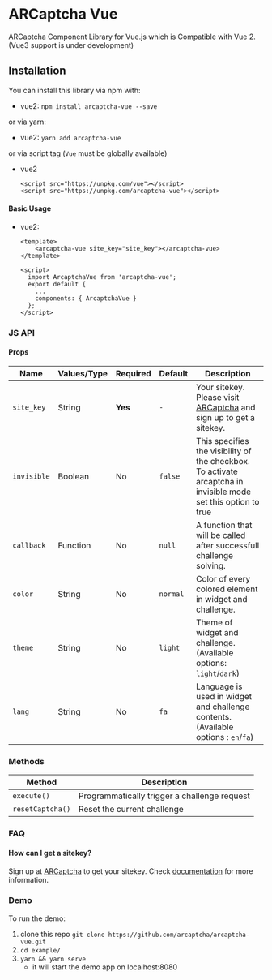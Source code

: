 # ARCaptcha Vue

ARCaptcha Component Library for Vue.js which is Compatible with Vue 2. (Vue3 support is under development)

## Installation

You can install this library via npm with:

- vue2: `npm install arcaptcha-vue --save`

or via yarn:

- vue2: `yarn add arcaptcha-vue`

or via script tag (`Vue` must be globally available)

- vue2
  ```
  <script src="https://unpkg.com/vue"></script>
  <script src="https://unpkg.com/arcaptcha-vue"></script>
  ```

#### Basic Usage

- vue2:

  ```
  <template>
      <arcaptcha-vue site_key="site_key"></arcaptcha-vue>
  </template>

  <script>
    import ArcaptchaVue from 'arcaptcha-vue';
    export default {
      ...
      components: { ArcaptchaVue }
    };
  </script>
  ```

### JS API

#### Props

| Name        | Values/Type | Required | Default  | Description                                                                                                    |
| ----------- | ----------- | -------- | -------- | -------------------------------------------------------------------------------------------------------------- |
| `site_key`   | String      | **Yes**  | `-`      | Your sitekey. Please visit [ARCaptcha](https://arcaptcha.ir) and sign up to get a sitekey.                     |
| `invisible` | Boolean     | No       | `false`  | This specifies the visibility of the checkbox. To activate arcaptcha in invisible mode set this option to true |
| `callback`  | Function    | No       | `null`   | A function that will be called after successfull challenge solving.                                            |
| `color`     | String      | No       | `normal` | Color of every colored element in widget and challenge.                                                        |
| `theme`     | String      | No       | `light`  | Theme of widget and challenge.(Available options: `light`/`dark`)                                              |
| `lang`      | String      | No       | `fa`     | Language is used in widget and challenge contents.(Available options : `en`/`fa`)                              |

### Methods

| Method      | Description                                  |
| ----------- | -------------------------------------------- |
| `execute()` | Programmatically trigger a challenge request |
| `resetCaptcha()`   | Reset the current challenge                  |

### FAQ

#### How can I get a sitekey?

Sign up at [ARCaptcha](https://arcaptcha.ir) to get your sitekey. Check [documentation](https://docs.arcaptcha.ir) for more information.

### Demo

To run the demo:

1. clone this repo `git clone https://github.com/arcaptcha/arcaptcha-vue.git`
2. `cd example/`
3. `yarn && yarn serve`
   - it will start the demo app on localhost:8080
